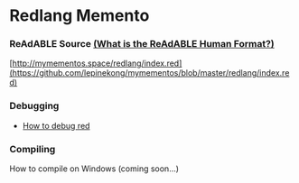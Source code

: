 
# Redlang Memento


### ReAdABLE Source [(What is the ReAdABLE Human Format?)](http://readablehumanformat.com)

[http://mymementos.space/redlang/index.red](https://github.com/lepinekong/mymementos/blob/master/redlang/index.red)


### Debugging

- [How to debug red](./debugging)
                        

### Compiling

How to compile on Windows (coming soon...)
